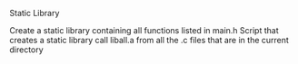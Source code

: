 Static Library

Create a static library containing all functions listed in main.h
Script that creates a static library call liball.a from all the .c files that are in the current directory 

